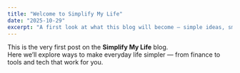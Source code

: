 ```yaml
---
title: "Welcome to Simplify My Life"
date: "2025-10-29"
excerpt: "A first look at what this blog will become — simple ideas, smart tools, and modern living."
---
```


This is the very first post on the **Simplify My Life** blog.  
Here we’ll explore ways to make everyday life simpler — from finance to tools and tech that work for you.
